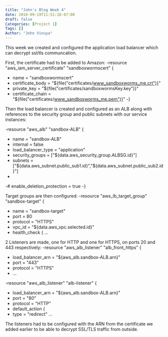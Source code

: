 ```yaml
---
title: "John's Blog Week 4"
date: 2018-09-19T11:51:18-07:00
draft: false
Categories: [Project 1]
Tags: []
Author: "John Vinuya"
---
```

This week we created and configured the application load balancer which can decrypt ssl/tls communcation.

First, the certificate had to be added to Amazon:
-resource "aws_iam_server_certificate" "sandboxwormscert" {
-  name      = "sandboxwormscert"
-  certificate_body = "${file("certificates/www_sandboxworms_me.crt")}"
-  private_key      = "${file("certificates/sandboxwormsKey.key")}"
-  certificate_chain = "${file("certificates/www_sandboxworms_me.pem")}"
-}

Then the load balancer is created and configured as an ALB along with references to the security group and public subnets with our service instances:

-resource "aws_alb" "sandbox-ALB" {
-  name               = "sandbox-ALB"
-  internal           = false
-  load_balancer_type = "application"
-  security_groups	=	["${data.aws_security_group.ALBSG.id}"]
-  subnets		=	["${data.aws_subnet.public_sub1.id}","${data.aws_subnet.public_sub2.id}"]
-
-#  enable_deletion_protection = true
-}

Target groups are then configured:
-resource "aws_lb_target_group" "sandbox-target" {
-  name     = "sandbox-target"
-  port     = 80
-  protocol = "HTTPS"
-  vpc_id   = "${data.aws_vpc.selected.id}"
-  health_check { ...

2 Listeners are made, one for HTTP and one for HTTPS, on ports 20 and 443 respectively:
-resource "aws_alb_listener" "alb_front_https" {
-	load_balancer_arn	=	"${aws_alb.sandbox-ALB.arn}"
-	port			=	"443"
-	protocol		=	"HTTPS"
-	...

-resource "aws_alb_listener" "alb-listener" {
-	load_balancer_arn	=	"${aws_alb.sandbox-ALB.arn}"
-	port			=	"80"
-	protocol		=	"HTTP"
-	default_action {
-   type = "redirect" ...
 
The listeners had to be configured with the ARN from the certificate we added earlier to be able to decrypt SSL/TLS traffic from outside.  